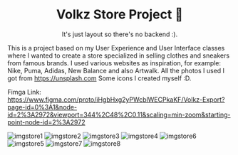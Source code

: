 <p align="center">
<h1 align="center">Volkz Store Project 👜</h1>
</p>
 <p align="center">
It's just layout so there's no backend :).
</p>

This is a project based on my User Experience and User Interface classes where I wanted to create a store specialized in selling clothes and sneakers from famous brands. I used various websites as inspiration, for example: Nike, Puma, Adidas, New Balance and also Artwalk.
All the photos I used I got from https://unsplash.com
Some icons I created myself :D.

Fimga Link: https://www.figma.com/proto/iHgbHxg2yPWcblWECPkaKF/Volkz-Export?page-id=0%3A1&node-id=2%3A2972&viewport=344%2C48%2C0.11&scaling=min-zoom&starting-point-node-id=2%3A2972

<img src = "./Imgs/Home.jpg" title="imgstore1"></img>
<img src = "./Imgs/Offers-1.jpg" title="imgstore2"></img>
<img src = "./Imgs/Offers-2.jpg" title="imgstore3"></img>
<img src = "./Imgs/Offers-3.jpg" title="imgstore4"></img>
<img src = "./Imgs/volkz-SNKRS.jpg" title="imgstore6"></img>
<img src = "./Imgs/volkz-accesories.jpg" title="imgstore5"></img>
<img src = "./Imgs/volkz-t-shirts-feminine.jpg" title="imgstore7"></img>
<img src = "./Imgs/volkz-t-shirts-masculine.jpg" title="imgstore8"></img>


